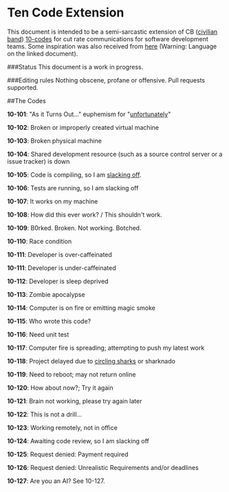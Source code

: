 # Ten Code Extension

This document is intended to be a semi-sarcastic extension of CB ([civilian band](https://en.wikipedia.org/wiki/Citizens_band_radio)) [10-codes](http://www.truckroadservice.com/10_codes.html) for cut rate communications for software development teams. Some inspiration was also received from [here](https://github.com/joho/7XX-rfc]) (Warning: Language on the linked document).

###Status
This document is a work in progress.

###Editing rules
Nothing obscene, profane or offensive. Pull requests supported.

##The Codes

**10-101**: "As it Turns Out..." euphemism for "[unfortunately](http://dilbert.com/strip/2011-09-16)"

**10-102**: Broken or improperly created virtual machine

**10-103**: Broken physical machine

**10-104**: Shared development resource (such as a source control server or a issue tracker) is down

**10-105**: Code is compiling, so I am [slacking off](https://xkcd.com/303/).

**10-106**: Tests are running, so I am slacking off

**10-107**: It works on my machine

**10-108**: How did this ever work? / This shouldn't work.

**10-109**: B0rked. Broken. Not working. Botched.

**10-110**: Race condition

**10-111**: Developer is over-caffeinated

**10-111**: Developer is under-caffeinated

**10-112**: Developer is sleep deprived

**10-113**: Zombie apocalypse

**10-114**: Computer is on fire or emitting magic smoke

**10-115**: Who wrote this code?

**10-116**: Need unit test

**10-117**: Computer fire is spreading; attempting to push my latest work

**10-118**: Project delayed due to [circling sharks](https://xkcd.com/349/) or sharknado

**10-119**: Need to reboot; may not return online

**10-120**: How about now?; Try it again

**10-121**: Brain not working, please try again later

**10-122**: This is not a drill...

**10-123**: Working remotely, not in office

**10-124**: Awaiting code review, so I am slacking off

**10-125**: Request denied: Payment required

**10-126**: Request denied: Unrealistic Requirements and/or deadlines

**10-127**: Are you an AI? See 10-127.


